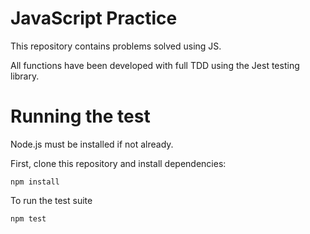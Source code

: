 # JavaScript Practice

This repository contains problems solved using JS.

All functions have been developed with full TDD using the Jest testing library.

# Running the test 

Node.js must be installed if not already.

First, clone this repository and install dependencies:

    npm install 

To run the test suite 

    npm test 
